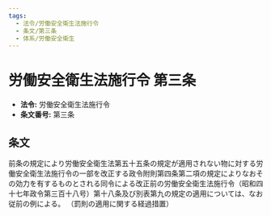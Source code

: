 ```yaml
---
tags:
  - 法令/労働安全衛生法施行令
  - 条文/第三条
  - 体系/労働安全衛生
---
```

# 労働安全衛生法施行令 第三条

- **法令:** 労働安全衛生法施行令
- **条文番号:** 第三条

## 条文
前条の規定により労働安全衛生法第五十五条の規定が適用されない物に対する労働安全衛生法施行令の一部を改正する政令附則第四条第二項の規定によりなおその効力を有するものとされる同令による改正前の労働安全衛生法施行令（昭和四十七年政令第三百十八号）第十八条及び別表第九の規定の適用については、なお従前の例による。
（罰則の適用に関する経過措置）

